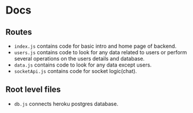 # Docs

## Routes

 - `index.js` contains code for basic intro and home page of backend.
 - `users.js` contains code to look for any data related to users or perform several operations on the users details and database.
 - `data.js` contains code to look for any data except users.
 - `socketApi.js` contains code for socket logic(chat).
 
## Root level files

- `db.js` connects heroku postgres database.
